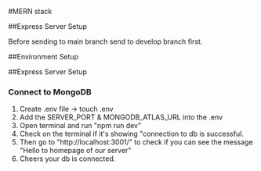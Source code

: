 #MERN stack

##Express Server Setup

Before sending to main branch send to develop branch first. 

##Environment Setup

##Express Server Setup


### Connect to MongoDB ###
1. Create .env file -> touch .env
2. Add the SERVER_PORT & MONGODB_ATLAS_URL into the .env 
3. Open terminal and run "npm run dev"
4. Check on the terminal if it's showing "connection to db is successful.
5. Then go to "http://localhost:3001/" to check if you can see the message "Hello to homepage of our server"
6. Cheers your db is connected.
